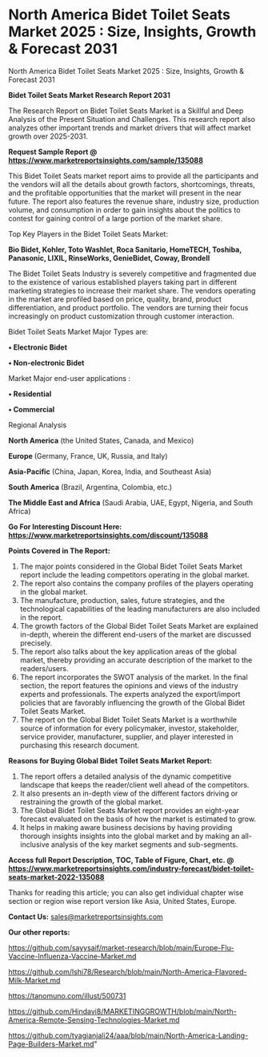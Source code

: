 # North America Bidet Toilet Seats Market 2025 : Size, Insights, Growth & Forecast 2031
 North America Bidet Toilet Seats Market 2025 : Size, Insights, Growth & Forecast 2031

<strong>Bidet Toilet Seats Market Research Report 2031</strong>

The Research Report on Bidet Toilet Seats Market is a Skillful and Deep Analysis of the Present Situation and Challenges. This research report also analyzes other important trends and market drivers that will affect market growth over 2025-2031.

<strong>Request Sample Report @ <a href=https://www.marketreportsinsights.com/sample/135088>https://www.marketreportsinsights.com/sample/135088</a></strong>

This Bidet Toilet Seats market report aims to provide all the participants and the vendors will all the details about growth factors, shortcomings, threats, and the profitable opportunities that the market will present in the near future. The report also features the revenue share, industry size, production volume, and consumption in order to gain insights about the politics to contest for gaining control of a large portion of the market share.

Top Key Players in the Bidet Toilet Seats Market:

<strong>Bio Bidet, Kohler, Toto Washlet, Roca Sanitario, HomeTECH, Toshiba, Panasonic, LIXIL, RinseWorks, GenieBidet, Coway, Brondell</strong>

The Bidet Toilet Seats Industry is severely competitive and fragmented due to the existence of various established players taking part in different marketing strategies to increase their market share. The vendors operating in the market are profiled based on price, quality, brand, product differentiation, and product portfolio. The vendors are turning their focus increasingly on product customization through customer interaction.

Bidet Toilet Seats Market Major Types are:

<strong>• Electronic Bidet

• Non-electronic Bidet</strong>

Market Major end-user applications :

<strong>• Residential

• Commercial</strong>

Regional Analysis

</u><strong><b>North America</b></strong> (the United States, Canada, and Mexico)

<strong><b>Europe </b></strong>(Germany, France, UK, Russia, and Italy)

<strong><b>Asia-Pacific</b></strong> (China, Japan, Korea, India, and Southeast Asia)

<strong><b>South America</b></strong> (Brazil, Argentina, Colombia, etc.)

<strong><b>The Middle East and Africa</b></strong> (Saudi Arabia, UAE, Egypt, Nigeria, and South Africa)

<strong>Go For Interesting Discount Here: <a href=https://www.marketreportsinsights.com/discount/135088>https://www.marketreportsinsights.com/discount/135088</a></strong>

<strong>Points Covered in The Report:</strong>
<ol>
  <li>The major points considered in the Global Bidet Toilet Seats Market report include the leading competitors operating in the global market.</li>
  <li>The report also contains the company profiles of the players operating in the global market.</li>
  <li>The manufacture, production, sales, future strategies, and the technological capabilities of the leading manufacturers are also included in the report.</li>
  <li>The growth factors of the Global Bidet Toilet Seats Market are explained in-depth, wherein the different end-users of the market are discussed precisely.</li>
  <li>The report also talks about the key application areas of the global market, thereby providing an accurate description of the market to the readers/users.</li>
  <li>The report incorporates the SWOT analysis of the market. In the final section, the report features the opinions and views of the industry experts and professionals. The experts analyzed the export/import policies that are favorably influencing the growth of the Global Bidet Toilet Seats Market.</li>
  <li>The report on the Global Bidet Toilet Seats Market is a worthwhile source of information for every policymaker, investor, stakeholder, service provider, manufacturer, supplier, and player interested in purchasing this research document.</li>
</ol>
<strong>Reasons for Buying Global Bidet Toilet Seats Market Report:</strong>

<ol>
  <li>The report offers a detailed analysis of the dynamic competitive landscape that keeps the reader/client well ahead of the competitors.</li>
  <li>It also presents an in-depth view of the different factors driving or restraining the growth of the global market.</li>
  <li>The Global Bidet Toilet Seats Market report provides an eight-year forecast evaluated on the basis of how the market is estimated to grow.</li>
  <li>It helps in making aware business decisions by having providing thorough insights insights into the global market and by making an all-inclusive analysis of the key market segments and sub-segments.</li>
</ol>
<strong>Access full Report Description, TOC, Table of Figure, Chart, etc. @ <a href=https://www.marketreportsinsights.com/industry-forecast/bidet-toilet-seats-market-2022-135088>https://www.marketreportsinsights.com/industry-forecast/bidet-toilet-seats-market-2022-135088</a></strong>


Thanks for reading this article; you can also get individual chapter wise section or region wise report version like Asia, United States, Europe.

<strong>Contact Us:</strong>
sales@marketreportsinsights.com

<strong>Our other reports:</strong>

<a href=https://github.com/sayysaif/market-research/blob/main/Europe-Flu-Vaccine-Influenza-Vaccine-Market.md>https://github.com/sayysaif/market-research/blob/main/Europe-Flu-Vaccine-Influenza-Vaccine-Market.md</a>

<a href=https://github.com/Ishi78/Research/blob/main/North-America-Flavored-Milk-Market.md>https://github.com/Ishi78/Research/blob/main/North-America-Flavored-Milk-Market.md</a>

<a href=https://tanomuno.com/illust/500731>https://tanomuno.com/illust/500731</a>

<a href=https://github.com/Hindavi8/MARKETINGGROWTH/blob/main/North-America-Remote-Sensing-Technologies-Market.md>https://github.com/Hindavi8/MARKETINGGROWTH/blob/main/North-America-Remote-Sensing-Technologies-Market.md</a>

<a href=https://github.com/tyagianjali24/aaa/blob/main/North-America-Landing-Page-Builders-Market.md>https://github.com/tyagianjali24/aaa/blob/main/North-America-Landing-Page-Builders-Market.md</a>"
